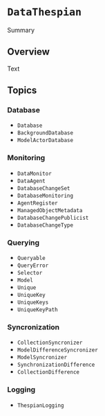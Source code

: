 # ``DataThespian``

<!--@START_MENU_TOKEN@-->Summary<!--@END_MENU_TOKEN@-->

## Overview

<!--@START_MENU_TOKEN@-->Text<!--@END_MENU_TOKEN@-->

## Topics

### Database

- ``Database``
- ``BackgroundDatabase``
- ``ModelActorDatabase``

### Monitoring

- ``DataMonitor``
- ``DataAgent``
- ``DatabaseChangeSet``
- ``DatabaseMonitoring``
- ``AgentRegister``
- ``ManagedObjectMetadata``
- ``DatabaseChangePublicist``
- ``DatabaseChangeType``

### Querying

- ``Queryable``
- ``QueryError``
- ``Selector``
- ``Model``
- ``Unique``
- ``UniqueKey``
- ``UniqueKeys``
- ``UniqueKeyPath``

### Syncronization

- ``CollectionSyncronizer``
- ``ModelDifferenceSyncronizer``
- ``ModelSyncronizer``
- ``SynchronizationDifference``
- ``CollectionDifference``

### Logging

- ``ThespianLogging``
